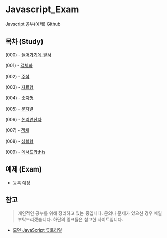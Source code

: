 # Javascript_Exam
Javscript 공부(예제) Github

## 목차 (Study)

(000) - [들어가기에 앞서](https://github.com/ChoDoHyoung/Javascript_Exam/blob/main/Study/(000)들어가기에%20앞서.md)

(001) - [객체화](https://github.com/ChoDoHyoung/Javascript_Exam/blob/main/Study/(001)객체화.md)

(002) - [주석](https://github.com/ChoDoHyoung/Javascript_Exam/blob/main/Study/(002)주석.md)

(003) - [자료형](https://github.com/ChoDoHyoung/Javascript_Exam/blob/main/Study/(003)자료형.md)

(004) - [숫자형](https://github.com/ChoDoHyoung/Javascript_Exam/blob/main/Study/(004)숫자형.md)

(005) - [문자열](https://github.com/ChoDoHyoung/Javascript_Exam/blob/main/Study/(005)문자열.md)

(006) - [논리연산자](https://github.com/ChoDoHyoung/Javascript_Exam/blob/main/Study/(006)논리연산자.md)

(007) - [객체](https://github.com/ChoDoHyoung/Javascript_Exam/blob/main/Study/(007)객체.md)

(008) - [심볼형](https://github.com/ChoDoHyoung/Javascript_Exam/blob/main/Study/(008)심볼형.md)

(009) - [메서드와this](https://github.com/ChoDoHyoung/Javascript_Exam/blob/main/Study/(009)메서드와this.md)

## 예제 (Exam)

- 등록 예정



## 참고
> 개인적인 공부를 위해 정리하고 있는 중입니다. 문의나 문제가 있으신 경우 메일 부탁드리겠습니다.
> 하단의 링크들은 참고한 사이트입니다.

- [모던 JavaScript 튜토리얼](https://ko.javascript.info/)
